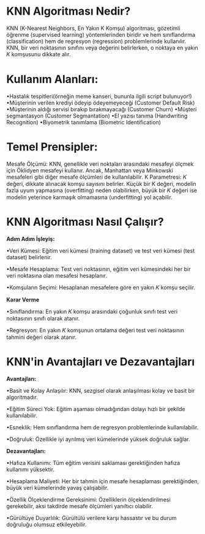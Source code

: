 # KNN Algoritması Nedir?
KNN (K-Nearest Neighbors, En Yakın K Komşu) algoritması, gözetimli öğrenme (supervised learning) yöntemlerinden biridir ve hem sınıflandırma (classification) hem de regresyon (regression) problemlerinde kullanılır. 
KNN, bir veri noktasının sınıfını veya değerini belirlerken, o noktaya en yakın 𝐾 komşusunu dikkate alır.

# Kullanım Alanları:
•Hastalık tespitleri(örneğin meme kanseri, bununla ilgili script bulunuyor!)
•Müşterinin verilen krediyi ödeyip ödeyemeyeceği (Customer Default Risk)
•Müşterinin aldığı servisi bırakıp bırakmayacağı (Customer Churn)
•Müşteri segmantasyon (Customer Segmantation)
•El yazısı tanıma (Handwriting Recognition)
•Biyometrik tanımlama (Biometric Identification)

# Temel Prensipler:
Mesafe Ölçümü: KNN, genellikle veri noktaları arasındaki mesafeyi ölçmek için Öklidyen mesafeyi kullanır. Ancak, Manhattan veya Minkowski mesafeleri gibi diğer mesafe ölçümleri de kullanılabilir.
K Parametresi: 
𝐾 değeri, dikkate alınacak komşu sayısını belirler. Küçük bir K değeri, modelin fazla uyum yapmasına (overfitting) neden olabilirken, büyük bir 𝐾 değeri ise modelin yeterince karmaşık olmamasına (underfitting) yol açabilir.

# KNN Algoritması Nasıl Çalışır?
**Adım Adım İşleyiş:**

•Veri Kümesi: Eğitim veri kümesi (training dataset) ve test veri kümesi (test dataset) belirlenir.

•Mesafe Hesaplama: Test veri noktasının, eğitim veri kümesindeki her bir veri noktasına olan mesafesi hesaplanır.

•Komşuların Seçimi: Hesaplanan mesafelere göre en yakın 𝐾 komşu seçilir.

**Karar Verme**

•Sınıflandırma: En yakın 𝐾 komşu arasındaki çoğunluk sınıfı test veri noktasının sınıfı olarak atanır.

•Regresyon: En yakın 𝐾 komşunun ortalama değeri test veri noktasının tahmini değeri olarak atanır.

# KNN'in Avantajları ve Dezavantajları

**Avantajları:** 

•Basit ve Kolay Anlaşılır: KNN, sezgisel olarak anlaşılması kolay ve basit bir algoritmadır.

•Eğitim Süreci Yok: Eğitim aşaması olmadığından dolayı hızlı bir şekilde kullanılabilir.

•Esneklik: Hem sınıflandırma hem de regresyon problemlerinde kullanılabilir.

•Doğruluk: Özellikle iyi ayrılmış veri kümelerinde yüksek doğruluk sağlar.

**Dezavantajları:** 

•Hafıza Kullanımı: Tüm eğitim verisini saklaması gerektiğinden hafıza kullanımı yüksektir.

•Hesaplama Maliyeti: Her bir tahmin için mesafe hesaplaması gerektiğinden, büyük veri kümelerinde yavaş çalışabilir.

•Özellik Ölçeklendirme Gereksinimi: Özelliklerin ölçeklendirilmesi gerekebilir, aksi takdirde mesafe ölçümleri yanıltıcı olabilir.

•Gürültüye Duyarlılık: Gürültülü verilere karşı hassastır ve bu durum doğruluğu olumsuz etkileyebilir.
